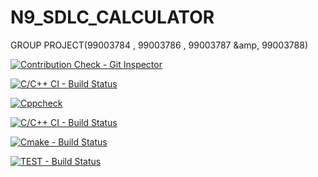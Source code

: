 # N9_SDLC_CALCULATOR

GROUP PROJECT(99003784 , 99003786 , 99003787 &amp, 99003788)


[![Contribution Check - Git Inspector](https://github.com/99003784/N9_SDLC_CALCULATOR/actions/workflows/gitinspector.yml/badge.svg)](https://github.com/99003784/N9_SDLC_CALCULATOR/actions/workflows/gitinspector.yml)

[![C/C++ CI - Build Status](https://github.com/99003784/N9_SDLC_CALCULATOR/actions/workflows/c-cpp.yml/badge.svg)](https://github.com/99003784/N9_SDLC_CALCULATOR/actions/workflows/c-cpp.yml)

[![Cppcheck](https://github.com/99003784/N9_SDLC_CALCULATOR/actions/workflows/cppcheck.yml/badge.svg)](https://github.com/99003784/N9_SDLC_CALCULATOR/actions/workflows/cppcheck.yml)

[![C/C++ CI - Build Status](https://github.com/99003784/N9_SDLC_CALCULATOR/actions/workflows/c-cpp.yml/badge.svg)](https://github.com/99003784/N9_SDLC_CALCULATOR/actions/workflows/c-cpp.yml)

[![Cmake - Build Status](https://github.com/99003784/N9_SDLC_CALCULATOR/actions/workflows/Cmake.yml/badge.svg)](https://github.com/99003784/N9_SDLC_CALCULATOR/actions/workflows/Cmake.yml)

[![TEST - Build Status](https://github.com/99003784/N9_SDLC_CALCULATOR/actions/workflows/test.yml/badge.svg)](https://github.com/99003784/N9_SDLC_CALCULATOR/actions/workflows/test.yml)
